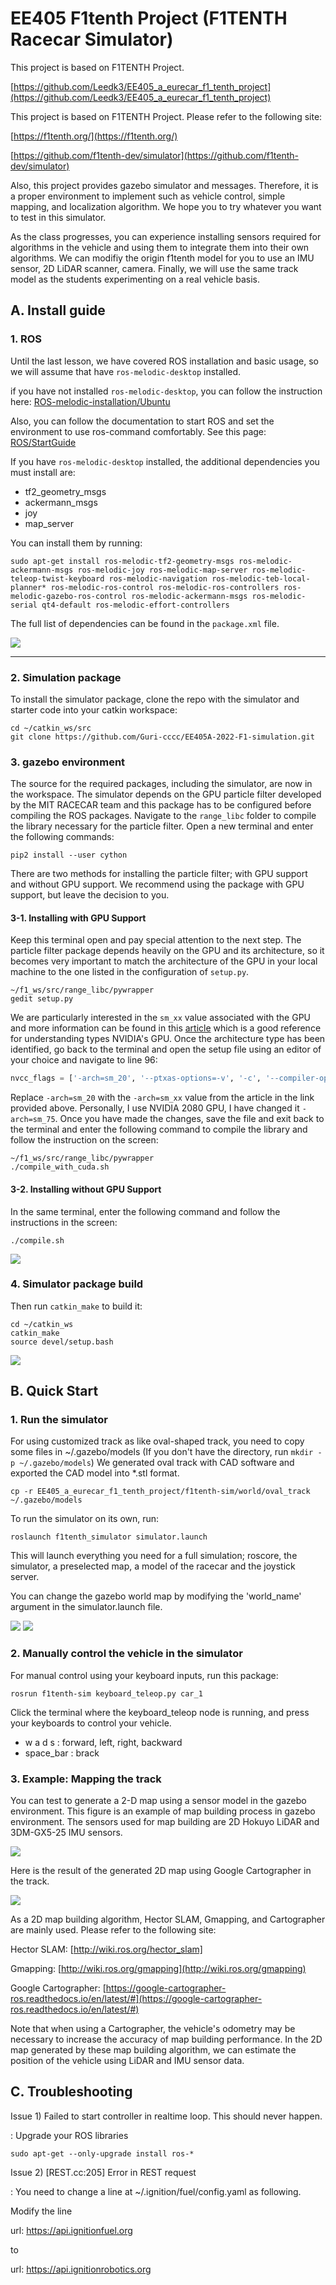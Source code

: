 # EE405 F1tenth Project (F1TENTH Racecar Simulator)
This project is based on F1TENTH Project.

[https://github.com/Leedk3/EE405_a_eurecar_f1_tenth_project](https://github.com/Leedk3/EE405_a_eurecar_f1_tenth_project)

This project is based on F1TENTH Project.
Please refer to the following site:

[https://f1tenth.org/](https://f1tenth.org/)

[https://github.com/f1tenth-dev/simulator](https://github.com/f1tenth-dev/simulator)

Also, this project provides gazebo simulator and messages. 
Therefore, it is a proper environment to implement such as vehicle control, simple mapping, and localization algorithm. We hope you to try whatever you want to test in this simulator. 

As the class progresses, you can experience installing sensors required for algorithms in the vehicle and using them to integrate them into their own algorithms.
We can modifiy the origin f1tenth model for you to use an IMU sensor, 2D LiDAR scanner, camera. 
Finally, we will use the same track model as the students experimenting on a real vehicle basis.

## A. Install guide

### 1. ROS

Until the last lesson, we have covered ROS installation and basic usage, so we will assume that have ```ros-melodic-desktop``` installed.

if you have not installed ```ros-melodic-desktop```, you can follow the instruction here:
[ROS-melodic-installation/Ubuntu](http://wiki.ros.org/melodic/Installation/Ubuntu)

Also, you can follow the documentation to start ROS and set the environment to use ros-command comfortably.
See this page: [ROS/StartGuide](http://wiki.ros.org/ROS/StartGuide)

If you have ```ros-melodic-desktop``` installed, the additional dependencies you must install are:

- tf2_geometry_msgs
- ackermann_msgs
- joy
- map_server

You can install them by running:

    sudo apt-get install ros-melodic-tf2-geometry-msgs ros-melodic-ackermann-msgs ros-melodic-joy ros-melodic-map-server ros-melodic-teleop-twist-keyboard ros-melodic-navigation ros-melodic-teb-local-planner* ros-melodic-ros-control ros-melodic-ros-controllers ros-melodic-gazebo-ros-control ros-melodic-ackermann-msgs ros-melodic-serial qt4-default ros-melodic-effort-controllers

The full list of dependencies can be found in the ```package.xml``` file.

<img src="./tutorial/pics/dependency.png">

---------------------


### 2. Simulation package

To install the simulator package, clone the repo with the simulator and starter code into your catkin workspace:

    cd ~/catkin_ws/src
    git clone https://github.com/Guri-cccc/EE405A-2022-F1-simulation.git


### 3. gazebo environment
The source for the required packages, including the simulator, are now in the workspace. The simulator depends on the GPU particle filter developed by the MIT RACECAR team and this package has to be configured before compiling the ROS packages. Navigate to the ```range_libc``` folder to compile the library necessary for the particle filter. Open a new terminal and enter the following commands:

    pip2 install --user cython

There are two methods for installing the particle filter; with GPU support and without GPU support. We recommend using the package with GPU support, but leave the decision to you.

#### 3-1. Installing with GPU Support
Keep this terminal open and pay special attention to the next step. The particle filter package depends heavily on the GPU and its architecture, so it becomes very important to match the architecture of the GPU in your local machine to the one listed in the configuration of `setup.py`. 

    ~/f1_ws/src/range_libc/pywrapper
    gedit setup.py

We are particularly interested in the `sm_xx` value associated with the GPU and more information can be found in this [article](https://arnon.dk/matching-sm-architectures-arch-and-gencode-for-various-nvidia-cards/) which is a good reference for understanding types NVIDIA's GPU. Once the architecture type has been identified, go back to the terminal and open the setup file using an editor of your choice and navigate to line 96:

```python
nvcc_flags = ['-arch=sm_20', '--ptxas-options=-v', '-c', '--compiler-options', "'-fPIC'", "-w","-std=c++11"]
```

Replace `-arch=sm_20` with the `-arch=sm_xx` value from the article in the link provided above. Personally, I use NVIDIA 2080 GPU, I have changed it `-arch=sm_75`. Once you have made the changes, save the file and exit back to the terminal and enter the following command to compile the library and follow the instruction on the screen:

    ~/f1_ws/src/range_libc/pywrapper
    ./compile_with_cuda.sh


#### 3-2. Installing without GPU Support
In the same terminal, enter the following command and follow the instructions in the screen:


    ./compile.sh
    
<img src="./tutorial/pics/rangelib_install.png">


### 4. Simulator package build    
Then run ```catkin_make``` to build it:

    cd ~/catkin_ws
    catkin_make
    source devel/setup.bash
        
<img src="./tutorial/pics/install_complete.png">    

## B. Quick Start

### 1. Run the simulator

For using customized track as like oval-shaped track, you need to copy some files in ~/.gazebo/models (If you don't have the directory, run ```mkdir -p ~/.gazebo/models```)
We generated oval track with CAD software and exported the CAD model into *.stl format.

    cp -r EE405_a_eurecar_f1_tenth_project/f1tenth-sim/world/oval_track ~/.gazebo/models

To run the simulator on its own, run:

    roslaunch f1tenth_simulator simulator.launch

This will launch everything you need for a full simulation; roscore, the simulator, a preselected map, a model of the racecar and the joystick server.

You can change the gazebo world map by modifying the 'world_name' argument in the simulator.launch file.


<img src="./tutorial/pics/gazebo_oval_track.png"> 
<img src="./tutorial/pics/track_catia_2.png">

### 2. Manually control the vehicle in the simulator

For manual control using your keyboard inputs, run this package:

```
rosrun f1tenth-sim keyboard_teleop.py car_1
```

Click the terminal where the keyboard_teleop node is running, and press your keyboards to control your vehicle.

- w a d s : forward, left, right, backward
- space_bar : brack 

### 3. Example: Mapping the track

You can test to generate a 2-D map using a sensor model in the gazebo environment. This figure is an example of map building process in gazebo environment. The sensors used for map building are 2D Hokuyo LiDAR and 3DM-GX5-25 IMU sensors.

<img src="./tutorial/pics/mapping_in_gazebo.png">

Here is the result of the generated 2D map using Google Cartographer in the track.

<img src="./tutorial/pics/rviz_google_cartographer.png">

As a 2D map building algorithm, Hector SLAM, Gmapping, and Cartographer are mainly used. Please refer to the following site:

Hector SLAM: [http://wiki.ros.org/hector_slam]

Gmapping: [http://wiki.ros.org/gmapping](http://wiki.ros.org/gmapping)

Google Cartographer: [https://google-cartographer-ros.readthedocs.io/en/latest/#](https://google-cartographer-ros.readthedocs.io/en/latest/#)


Note that when using a Cartographer, the vehicle's odometry may be necessary to increase the accuracy of map building performance. In the 2D map generated by these map building algorithm, we can estimate the position of the vehicle using LiDAR and IMU sensor data.

## C. Troubleshooting

Issue 1) Failed to start controller in realtime loop. This should never happen.

: Upgrade your ROS libraries

```
sudo apt-get --only-upgrade install ros-*
```

Issue 2) [REST.cc:205] Error in REST request

: You need to change a line at ~/.ignition/fuel/config.yaml as following.

Modify the line

url: https://api.ignitionfuel.org

to

url: https://api.ignitionrobotics.org


